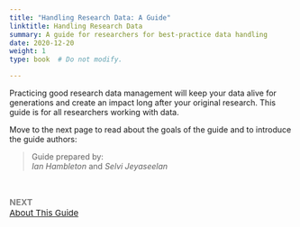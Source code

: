 ```yaml
---
title: "Handling Research Data: A Guide"
linktitle: Handling Research Data
summary: A guide for researchers for best-practice data handling
date: 2020-12-20
weight: 1
type: book  # Do not modify.

---
```


Practicing good research data management will keep your data alive for generations and create an impact long after your original research. This guide is for all researchers working with data.</br> 

Move to the next page to read about the goals of the guide and to introduce the guide authors: 

> Guide prepared by:</br> 
> <i>Ian Hambleton</i> and <i>Selvi Jeyaseelan</i>

</br><p style="font-size:15px;color:#808080;"><b>NEXT</b>  
<a href="0-aboutguide/">About This Guide</a></p>
